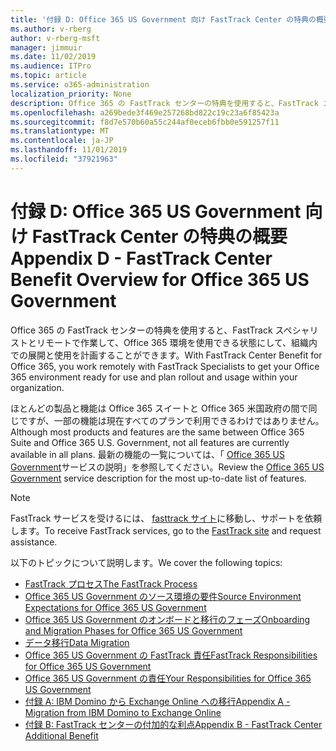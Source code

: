 ```yaml
---
title: '付録 D: Office 365 US Government 向け FastTrack Center の特典の概要'
ms.author: v-rberg
author: v-rberg-msft
manager: jimmuir
ms.date: 11/02/2019
ms.audience: ITPro
ms.topic: article
ms.service: o365-administration
localization_priority: None
description: Office 365 の FastTrack センターの特典を使用すると、FastTrack スペシャリストとリモートで作業して、Office 365 環境を使用できる状態にして、組織内での展開と使用を計画することができます。
ms.openlocfilehash: a269bede3f469e257268bd822c19c23a6f85423a
ms.sourcegitcommit: f8d7e570b60a55c244af0eceb6fbb0e591257f11
ms.translationtype: MT
ms.contentlocale: ja-JP
ms.lasthandoff: 11/01/2019
ms.locfileid: "37921963"
---
```

# <a name="appendix-d---fasttrack-center-benefit-overview-for-office-365-us-government"></a><span data-ttu-id="4af1f-103">付録 D: Office 365 US Government 向け FastTrack Center の特典の概要</span><span class="sxs-lookup"><span data-stu-id="4af1f-103">Appendix D - FastTrack Center Benefit Overview for Office 365 US Government</span></span>

<span data-ttu-id="4af1f-104">Office 365 の FastTrack センターの特典を使用すると、FastTrack スペシャリストとリモートで作業して、Office 365 環境を使用できる状態にして、組織内での展開と使用を計画することができます。</span><span class="sxs-lookup"><span data-stu-id="4af1f-104">With FastTrack Center Benefit for Office 365, you work remotely with FastTrack Specialists to get your Office 365 environment ready for use and plan rollout and usage within your organization.</span></span> 
  
<span data-ttu-id="4af1f-105">ほとんどの製品と機能は Office 365 スイートと Office 365 米国政府の間で同じですが、一部の機能は現在すべてのプランで利用できるわけではありません。</span><span class="sxs-lookup"><span data-stu-id="4af1f-105">Although most products and features are the same between Office 365 Suite and Office 365 U.S. Government, not all features are currently available in all plans.</span></span> <span data-ttu-id="4af1f-106">最新の機能の一覧については、「 [Office 365 US Government](https://aka.ms/aboutgovcloud)サービスの説明」を参照してください。</span><span class="sxs-lookup"><span data-stu-id="4af1f-106">Review the [Office 365 US Government](https://aka.ms/aboutgovcloud) service description for the most up-to-date list of features.</span></span>

> [!NOTE]
> <span data-ttu-id="4af1f-107">FastTrack サービスを受けるには、 [fasttrack サイト](https://go.microsoft.com/fwlink/?linkid=780698)に移動し、サポートを依頼します。</span><span class="sxs-lookup"><span data-stu-id="4af1f-107">To receive FastTrack services, go to the [FastTrack site](https://go.microsoft.com/fwlink/?linkid=780698) and request assistance.</span></span>  

<span data-ttu-id="4af1f-108">以下のトピックについて説明します。</span><span class="sxs-lookup"><span data-stu-id="4af1f-108">We cover the following topics:</span></span>
- [<span data-ttu-id="4af1f-109">FastTrack プロセス</span><span class="sxs-lookup"><span data-stu-id="4af1f-109">The FastTrack Process</span></span>](O365-fasttrack-process.md) 
- [<span data-ttu-id="4af1f-110">Office 365 US Government のソース環境の要件</span><span class="sxs-lookup"><span data-stu-id="4af1f-110">Source Environment Expectations for Office 365 US Government</span></span>](US-Gov-appendix-source-environment-expectations.md)   
- [<span data-ttu-id="4af1f-111">Office 365 US Government のオンボードと移行のフェーズ</span><span class="sxs-lookup"><span data-stu-id="4af1f-111">Onboarding and Migration Phases for Office 365 US Government</span></span>](US-Gov-appendix-onboarding-and-migration.md)
- [<span data-ttu-id="4af1f-112">データ移行</span><span class="sxs-lookup"><span data-stu-id="4af1f-112">Data Migration</span></span>](O365-data-migration.md)    
- [<span data-ttu-id="4af1f-113">Office 365 US Government の FastTrack 責任</span><span class="sxs-lookup"><span data-stu-id="4af1f-113">FastTrack Responsibilities for Office 365 US Government</span></span>](US-Gov-appendix-fasttrack-responsibilities.md)   
- [<span data-ttu-id="4af1f-114">Office 365 US Government の責任</span><span class="sxs-lookup"><span data-stu-id="4af1f-114">Your Responsibilities for Office 365 US Government</span></span>](US-Gov-appendix-your-responsibilities.md) 
- [<span data-ttu-id="4af1f-115">付録 A: IBM Domino から Exchange Online への移行</span><span class="sxs-lookup"><span data-stu-id="4af1f-115">Appendix A - Migration from IBM Domino to Exchange Online</span></span>](O365-from-ibm-domino-to-exchange-online.md)   
- [<span data-ttu-id="4af1f-116">付録 B: FastTrack センターの付加的な利点</span><span class="sxs-lookup"><span data-stu-id="4af1f-116">Appendix B - FastTrack Center Additional Benefit</span></span>](O365-fasttrack-additional-benefits.md)


